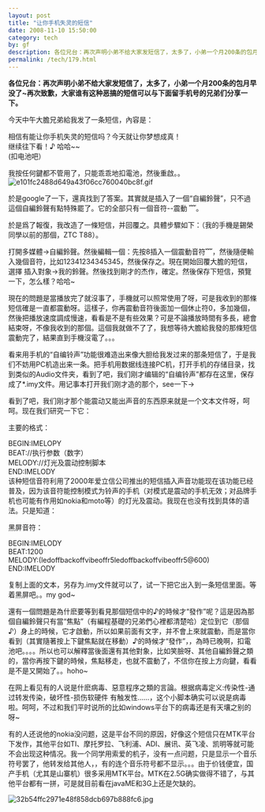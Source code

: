 ```yaml
---
layout: post
title: "让你手机失灵的短信"
date: 2008-11-10 15:50:00
category: tech
by: gf
description: 各位兄台：再次声明小弟不给大家发短信了，太多了，小弟一个月200条的包月早没了~再次致歉，大家谁有这种恶搞的短信可以与下面留手机号的兄弟们分享一下。今天中午大膽兄弟給我发
permalink: /tech/179.html
---
```

**各位兄台：再次声明小弟不给大家发短信了，太多了，小弟一个月200条的包月早没了~再次致歉，大家谁有这种恶搞的短信可以与下面留手机号的兄弟们分享一下。**

今天中午大膽兄弟給我发了一条短信，內容是：

相信有能让你手机失灵的短信吗？今天就让你梦想成真！  
继续往下看！♪ 哈哈~~  
(扣电池吧）

我按任何鍵都不管用了，只能乖乖地扣電池，然後重啟。。![e101fc2488d649a43f06cc760040bc8f.gif][]

於是google了一下，還真找到了答案。其實就是插入了一個“自編鈴聲”，只不過這個自編鈴聲有點特殊罷了。它的全部只有一個音符--震動 ﹌。

於是爲了報復，我改造了一條短信，并回覆之。具體步驟如下：（我的手機是錫榮同學以前的那個，ZTC T88）。

打開多媒體→自編鈴聲。然後編輯一個：先按8插入一個震動音符﹌，然後隨便輸入幾個音符，比如12341234345345，然後保存之。現在開始回覆大膽的短信，選擇 插入對象→我的鈴聲。然後找到剛才的杰作，確定。然後保存下短信，預覽一下，怎么樣？哈哈~

現在的問題是當播放完了就沒事了，手機就可以照常使用了呀，可是我收到的那條短信確是一直都震動呀。這樣子，你再震動音符後面加一個休止符0，多加幾個，然後把播放速度調成慢速，看看是不是有些效果？可是不論播放時間有多長，總會結束呀，不像我收到的那個。這個我就做不了了，我想等待大膽給我發的那條短信震動完了，結果直到手機沒電了。。。

看来用手机的“自编铃声”功能很难造出来像大胆给我发过来的那条短信了，于是我们不妨用PC机造出来一条。把手机用数据线连接PC机，打开手机的存储目录，找到类似的Audio文件夹，看到了吧，我们刚才编辑的“自编铃声”都存在这里，保存成了\*.imy文件。用记事本打开我们刚才造的那个，see一下→

看到了吧，我们刚才那个能震动又能出声音的东西原来就是一个文本文件呀，呵呵。现在我们研究一下它：

主要的格式：

BEGIN:IMELOPY  
BEAT://执行参数（数字）  
MELODY://灯光及震动控制脚本  
END:IMELODY  
该种短信音符利用了2000年爱立信公司推出的短信插入声音功能现在该功能已经普及，因为该音符能控制模式为铃声的手机（对模式是震动的手机无效；对品牌手机也可能有作用如nokia和moto等）的灯光及震动。我现在也没有找到具体的语法。只是知道：

黑屏音符：

BEGIN:IMELODY  
BEAT:1200  
MELODY:(ledoffbackoffvibeoffr5ledoffbackoffvibeoffr5@600)  
END:IMELODY

复制上面的文本，另存为.imy文件就可以了，试一下把它出入到一条短信里面。等着黑屏吧。。my god~

還有一個問題是為什麽要等到看見那個短信中的♪的時候才“發作”呢？這是因為那個自編鈴聲只有當“焦點”（有編程基礎的兄弟們心裡都清楚哈）定位到它（那個♪）身上的時候，它才啟動，所以如果前面有文字，并不會上來就震動，而是當你看到（其實隨著按上下鍵焦點就在移動）♪的時候才“發作”，，為時已晚啊，扣電池吧。。。。所以也可以解釋當後面還有其他對象，比如笑臉呀、其他自編鈴聲之類的，當你再按下鍵的時候，焦點移走，也就不震動了，不信你在按上方向鍵，看看是不是又開始了。。hoho~

在网上看见有的人说是什麽病毒、惡意程序之類的言論。根据病毒定义:传染性-通过转发传染，破坏性-损伤软硬件 有触发性……，这个小脚本确实可以说是病毒啦。呵呵，不过和我们平时说所的比如windows平台下的病毒还是有天壤之别的呀~

有的人还说他的nokia没问题，这是平台不同的原因，好像这个短信只在MTK平台下发作，其他平台如TI、摩托罗拉、飞利浦、ADI、展讯、英飞凌、凯明等就可能不会出现这种情况。我一个同学用索爱的机子，没有一点问题，只是显示一个音乐符号罢了，他转发给其他人，，有的连个音乐符号都不显示。。。由于价钱便宜，国产手机（尤其是山寨机）很多采用MTK平台。MTK在2.5G确实做得不错了，与其他平台都有一拼，可是就目前看在javaME和3G上还是欠缺的。

![32b54ffc2971e48f858dcb697b888fc6.jpg][]


[e101fc2488d649a43f06cc760040bc8f.gif]: http://www.gfzj.us/gfzjus_blog/tech/2014-10-22/e101fc2488d649a43f06cc760040bc8f.gif
[32b54ffc2971e48f858dcb697b888fc6.jpg]: http://www.gfzj.us/gfzjus_blog/tech/2014-10-22/32b54ffc2971e48f858dcb697b888fc6.jpg
